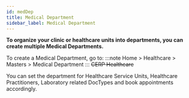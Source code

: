 ```yaml
---
id: medDep
title: Medical Department
sidebar_label: Medical Department
---
```


**To organize your clinic or healthcare units into departments, you can create multiple Medical Departments.**

To create a Medical Department, go to:
:::note
Home > Healthcare > Masters > Medical Department
:::
~~CERP Healthcare~~

You can set the department for Healthcare Service Units, Healthcare Practitioners, Laboratory related DocTypes and book appointments accordingly.
